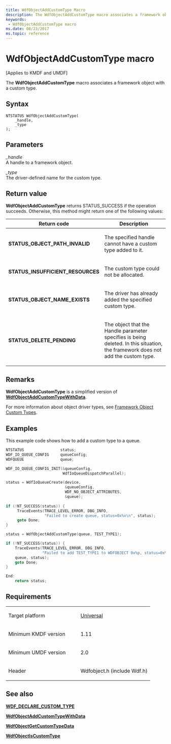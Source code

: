 ```yaml
---
title: WdfObjectAddCustomType Macro
description: The WdfObjectAddCustomType macro associates a framework object with a custom type.
keywords:
 - WdfObjectAddCustomType macro
ms.date: 08/23/2017
ms.topic: reference
---
```


# WdfObjectAddCustomType macro


\[Applies to KMDF and UMDF\]

The **WdfObjectAddCustomType** macro associates a framework object with a custom type.

## Syntax

```ManagedCPlusPlus
NTSTATUS WdfObjectAddCustomType(
    _handle,
    _type
);
```

## Parameters

*_handle*   
A handle to a framework object.

*_type*   
The driver-defined name for the custom type.

## Return value

**WdfObjectAddCustomType** returns STATUS_SUCCESS if the operation succeeds. Otherwise, this method might return one of the following values:

<table>
<colgroup>
<col width="50%" />
<col width="50%" />
</colgroup>
<thead>
<tr class="header">
<th>Return code</th>
<th>Description</th>
</tr>
</thead>
<tbody>
<tr class="odd">
<td><strong>STATUS_OBJECT_PATH_INVALID</strong></td>
<td><p>The specified handle cannot have a custom type added to it.</p></td>
</tr>
<tr class="even">
<td><strong>STATUS_INSUFFICIENT_RESOURCES</strong></td>
<td><p>The custom type could not be allocated.</p></td>
</tr>
<tr class="odd">
<td><strong>STATUS_OBJECT_NAME_EXISTS</strong></td>
<td><p>The driver has already added the specified custom type.</p></td>
</tr>
<tr class="even">
<td><strong>STATUS_DELETE_PENDING</strong></td>
<td><p>The object that the Handle parameter specifies is being deleted. In this situation, the framework does not add the custom type.</p></td>
</tr>
</tbody>
</table>

 

## Remarks

**WdfObjectAddCustomType** is a simplified version of [**WdfObjectAddCustomTypeWithData**](wdfobjectaddcustomtypewithdata.md).

For more information about object driver types, see [Framework Object Custom Types](./framework-object-custom-types.md).

## Examples

This example code shows how to add a custom type to a queue.

```cpp
NTSTATUS                status;
WDF_IO_QUEUE_CONFIG     queueConfig;
WDFQUEUE                queue;  

WDF_IO_QUEUE_CONFIG_INIT(&queueConfig,   
                         WdfIoQueueDispatchParallel);  

status = WdfIoQueueCreate(device,  
                          &queueConfig,  
                          WDF_NO_OBJECT_ATTRIBUTES,  
                          &queue);  
 
if (!NT_SUCCESS(status)) {  
     TraceEvents(TRACE_LEVEL_ERROR, DBG_INFO,
                 "Failed to create queue, status=0x%x\n", status);
     goto Done;  
}  

status = WdfObjectAddCustomType(queue, TEST_TYPE1);  

if (!NT_SUCCESS(status)) {  
    TraceEvents(TRACE_LEVEL_ERROR, DBG_INFO,  
                "Failed to add TEST_TYPE1 to WDFOBJECT 0x%p, status=0x%x\n",   
    queue, status);  
    goto Done;  
}    

End:  
    return status;    
```

## Requirements

<table>
<colgroup>
<col width="50%" />
<col width="50%" />
</colgroup>
<tbody>
<tr class="odd">
<td><p>Target platform</p></td>
<td><a href="https://go.microsoft.com/fwlink/p/?linkid=531356" data-raw-source="[Universal](https://go.microsoft.com/fwlink/p/?linkid=531356)">Universal</a></td>
</tr>
<tr class="even">
<td><p>Minimum KMDF version</p></td>
<td><p>1.11</p></td>
</tr>
<tr class="odd">
<td><p>Minimum UMDF version</p></td>
<td><p>2.0</p></td>
</tr>
<tr class="even">
<td><p>Header</p></td>
<td>Wdfobject.h (include Wdf.h)</td>
</tr>
</tbody>
</table>

## See also


[**WDF_DECLARE_CUSTOM_TYPE**](wdf-declare-custom-type.md)

[**WdfObjectAddCustomTypeWithData**](wdfobjectaddcustomtypewithdata.md)

[**WdfObjectGetCustomTypeData**](wdfobjectgetcustomtypedata.md)

[**WdfObjectIsCustomType**](wdfobjectiscustomtype.md)

 

